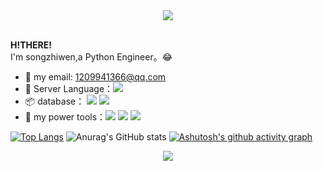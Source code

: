 <div align="center" ><img order-radius="100px" src="https://cdn.jsdelivr.net/gh/sun0225SUN/photos/images/202108300019556.gif"/></div>
<br>


**H!THERE!**  
I'm songzhiwen,a Python Engineer。&#x1f602;  
- :email: my email: 1209941366@qq.com  
- :wrench: Server Language：![](https://img.shields.io/badge/%E6%9C%8D%E5%8A%A1%E7%AB%AF-Python-blue)  
- :package: database： ![](https://img.shields.io/badge/%E6%95%B0%E6%8D%AE%E5%BA%93-SQL-yellow) ![](https://img.shields.io/badge/%E6%95%B0%E6%8D%AE%E5%BA%93-REDIS-red) 
- :microscope: my power tools：![](https://img.shields.io/badge/%E5%86%99%E4%BD%9C%E5%B7%A5%E5%85%B7-VS%20code-blue)  ![](https://img.shields.io/badge/%E5%BC%80%E5%8F%91%E5%B7%A5%E5%85%B7-Git-blue)  ![](https://img.shields.io/badge/%E6%9C%8D%E5%8A%A1%E7%AB%AF-Docker-blue)

[![Top Langs](https://github-readme-stats.vercel.app/api/top-langs/?username=DamaKiller)](https://github.com/anuraghazra/github-readme-stats)   ![Anurag's GitHub stats](https://github-readme-stats.vercel.app/api?username=DamaKiller&show_icons=true&theme=radical)
[![Ashutosh's github activity graph](https://activity-graph.herokuapp.com/graph?username=DamaKiller&theme=react-dark)](https://github.com/ashutosh00710/github-readme-activity-graph)

<!-- just img -->
<div align="center"><img src="https://cdn.jsdelivr.net/gh/sun0225SUN/photos/images/202110311924844.png" /></div>
